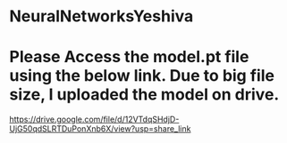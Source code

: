 # NeuralNetworksYeshiva

# Please Access the model.pt file using the below link. Due to big file size, I uploaded the model on drive.

https://drive.google.com/file/d/12VTdqSHdjD-UjG50qdSLRTDuPonXnb6X/view?usp=share_link
